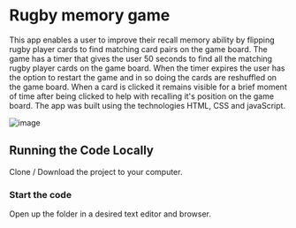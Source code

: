 # Rugby memory game

This app enables a user to improve their recall memory ability by flipping rugby player cards to find matching card pairs on the game board. The game has a timer that gives the user 50 seconds to find all the matching rugby player cards on the game board. When the timer expires the user has the option to restart the game and in so doing the cards are reshuffled on the game board. When a card is clicked it remains visible for a brief moment of time after being clicked to help with recalling it's position on the game board. The app was built using the technologies HTML, CSS and javaScript.

![image](https://github.com/johnnyd81/rugby-memory-game/assets/95863021/2d22e3a0-b9e1-4a03-acfe-40da370ab478)

## Running the Code Locally

Clone / Download the project to your computer.

### Start the code

Open up the folder in a desired text editor and browser.

